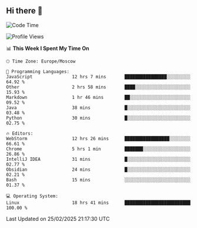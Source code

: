 ## Hi there 👋
<!--START_SECTION:waka-->
![Code Time](http://img.shields.io/badge/Code%20Time-4%2C770%20hrs%2053%20mins-blue)

![Profile Views](http://img.shields.io/badge/Profile%20Views-8-blue)

📊 **This Week I Spent My Time On** 

```text
🕑︎ Time Zone: Europe/Moscow

💬 Programming Languages: 
JavaScript               12 hrs 7 mins       ████████████████░░░░░░░░░   64.92 % 
Other                    2 hrs 58 mins       ████░░░░░░░░░░░░░░░░░░░░░   15.93 % 
Markdown                 1 hr 46 mins        ██░░░░░░░░░░░░░░░░░░░░░░░   09.52 % 
Java                     38 mins             █░░░░░░░░░░░░░░░░░░░░░░░░   03.48 % 
Python                   30 mins             █░░░░░░░░░░░░░░░░░░░░░░░░   02.75 % 

🔥 Editors: 
WebStorm                 12 hrs 26 mins      █████████████████░░░░░░░░   66.61 % 
Chrome                   5 hrs 1 min         ███████░░░░░░░░░░░░░░░░░░   26.86 % 
IntelliJ IDEA            31 mins             █░░░░░░░░░░░░░░░░░░░░░░░░   02.77 % 
Obsidian                 24 mins             █░░░░░░░░░░░░░░░░░░░░░░░░   02.21 % 
Bash                     15 mins             ░░░░░░░░░░░░░░░░░░░░░░░░░   01.37 % 

💻 Operating System: 
Linux                    18 hrs 41 mins      █████████████████████████   100.00 % 
```


 Last Updated on 25/02/2025 21:17:30 UTC
<!--END_SECTION:waka-->
<!--
**w3ll1ngt/w3ll1ngt** is a ✨ _special_ ✨ repository because its `README.md` (this file) appears on your GitHub profile.

Here are some ideas to get you started:

- 🔭 I’m currently working on ...
- 🌱 I’m currently learning ...
- 👯 I’m looking to collaborate on ...
- 🤔 I’m looking for help with ...
- 💬 Ask me about ...
- 📫 How to reach me: ...
- 😄 Pronouns: ...
- ⚡ Fun fact: ...
-->

